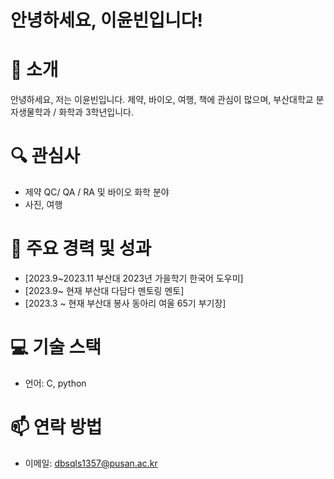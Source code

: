 # 안녕하세요, 이윤빈입니다!

# 👋 소개
안녕하세요, 저는 이윤빈입니다. 제약, 바이오, 여행, 책에 관심이 많으며, 부산대학교 분자생물학과 / 화학과 3학년입니다.

# 🔍 관심사
- 제약 QC/ QA / RA 및 바이오 화학 분야
- 사진, 여행

# 🌟 주요 경력 및 성과
- [2023.9~2023.11 부산대 2023년 가을학기 한국어 도우미]
- [2023.9~ 현재 부산대 다담다 멘토링 멘토]
- [2023.3 ~ 현재 부산대 봉사 동아리 여울 65기 부기장]

# 💻 기술 스택
- 언어: C, python

# 📫 연락 방법
- 이메일: dbsqls1357@pusan.ac.kr


